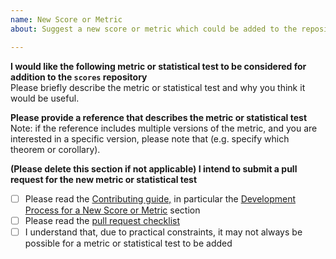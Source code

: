 ```yaml
---
name: New Score or Metric
about: Suggest a new score or metric which could be added to the repository

---
```


**I would like the following metric or statistical test to be considered for addition to the `scores` repository**  
Please briefly describe the metric or statistical test and why you think it would be useful.

**Please provide a reference that describes the metric or statistical test**  
Note: if the reference includes multiple versions of the metric, and you are interested in a specific version, please note that (e.g. specify which theorem or corollary). 

**(Please delete this section if not applicable) I intend to submit a pull request for the new metric or statistical test**
- [ ] Please read the [Contributing guide,](https://scores.readthedocs.io/en/develop/contributing.html#contributing-guide) in particular the [Development Process for a New Score or Metric](https://scores.readthedocs.io/en/develop/contributing.html#development-process-for-a-new-score-or-metric) section
- [ ] Please read the [pull request checklist](https://github.com/nci/scores/blob/develop/.github/pull_request_template.md)
- [ ] I understand that, due to practical constraints, it may not always be possible for a metric or statistical test to be added
